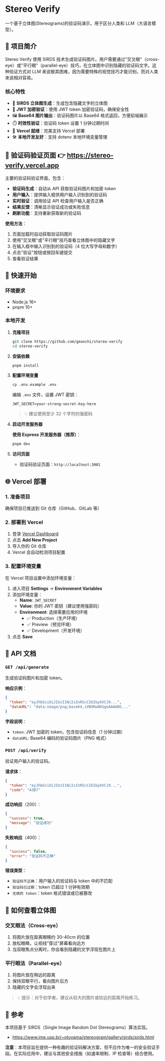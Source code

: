 # Stereo Verify

一个基于立体图(Stereograms)的验证码演示，用于区分人类和 LLM（大语言模型）。

## 📖 项目简介

Stereo Verify 使用 SIRDS 技术生成验证码图片。用户需要通过"交叉眼"（cross-eye）或"平行眼"（parallel-eye）技巧，在立体图中识别隐藏的验证码文字。这种验证方式对 LLM 来说极其困难，因为需要特殊的视觉技巧才能识别，而对人类来说相对容易。

### 核心特性

- 🎨 **SIRDS 立体图生成**：生成包含隐藏文字的立体图
- 🔐 **JWT 加密验证**：使用 JWT token 加密验证码，确保安全性
- 🖼️ **Base64 图片输出**：验证码图片以 Base64 格式返回，方便前端展示
- ⏱️ **时效性验证**：验证码 token 设置 1 分钟过期时间
- 🚀 **Vercel 就绪**：完美支持 Vercel 部署
- 🛠️ **本地开发友好**：支持 dotenv 本地环境变量管理

## 🎯 验证码验证页面 👉 https://stereo-verify.vercel.app

主要的验证码验证界面，包含：

- **验证码生成**：自动从 API 获取验证码图片和加密 token
- **用户输入**：提供输入框供用户输入识别到的验证码
- **实时验证**：调用验证 API 检查用户输入是否正确
- **结果反馈**：清晰显示验证成功或失败信息
- **刷新功能**：支持重新获取新的验证码

**使用方法**：

1. 页面加载时自动获取验证码图片
2. 使用"交叉眼"或"平行眼"技巧查看立体图中的隐藏文字
3. 在输入框中输入识别到的验证码（4 位大写字母和数字）
4. 点击"验证"按钮或按回车键提交
5. 查看验证结果

## 🚀 快速开始

### 环境要求

- Node.js 16+
- pnpm 10+

### 本地开发

1. **克隆项目**

   ```bash
   git clone https://github.com/geoochi/stereo-verify
   cd stereo-verify
   ```

2. **安装依赖**

   ```bash
   pnpm install
   ```

3. **配置环境变量**

   ```bash
   cp .env.example .env
   ```

   编辑 `.env` 文件，设置 JWT 密钥：

   ```
   JWT_SECRET=your-strong-secret-key-here
   ```

   > 💡 建议使用至少 32 个字符的强密码

4. **启动开发服务器**

   **使用 Express 开发服务器（推荐）**：

   ```bash
   pnpm dev
   ```

5. **访问页面**

   - 验证码验证页面：`http://localhost:3001`

## 🌐 Vercel 部署

### 1. 准备项目

确保项目已推送到 Git 仓库（GitHub、GitLab 等）

### 2. 部署到 Vercel

1. 登录 [Vercel Dashboard](https://vercel.com/dashboard)
2. 点击 **Add New Project**
3. 导入你的 Git 仓库
4. Vercel 会自动检测项目配置

### 3. 配置环境变量

在 Vercel 项目设置中添加环境变量：

1. 进入项目 **Settings** → **Environment Variables**
2. 添加环境变量：
   - **Name**: `JWT_SECRET`
   - **Value**: 你的 JWT 密钥（建议使用强密码）
   - **Environment**: 选择需要应用的环境
     - ✅ Production（生产环境）
     - ✅ Preview（预览环境）
     - ✅ Development（开发环境）
3. 点击 **Save**

## 📡 API 文档

### `GET /api/generate`

生成验证码图片和加密 token。

**响应示例**：

```json
{
  "token": "eyJhbGciOiJIUzI1NiIsInR5cCI6IkpXVCJ9...",
  "dataURL": "data:image/png;base64,iVBORw0KGgoAAAANS..."
}
```

**字段说明**：

- `token`: JWT 加密的 token，包含验证码信息（1 分钟过期）
- `dataURL`: Base64 编码的验证码图片（PNG 格式）

### `POST /api/verify`

验证用户输入的验证码。

**请求体**：

```json
{
  "token": "eyJhbGciOiJIUzI1NiIsInR5cCI6IkpXVCJ9...",
  "code": "A3B7"
}
```

**成功响应**（200）：

```json
{
  "success": true,
  "message": "验证成功"
}
```

**失败响应**（400）：

```json
{
  "success": false,
  "error": "验证码不正确"
}
```

**错误类型**：

- `验证码不正确`：用户输入的验证码与 token 中的不匹配
- `验证码已过期`：token 已超过 1 分钟有效期
- `无效的 token`：token 格式错误或已被篡改

## 🔬 如何查看立体图

### 交叉眼法（Cross-eye）

1. 将图片放在距离眼睛约 30-40cm 的位置
2. 放松眼睛，让视线"穿过"屏幕看向远方
3. 当双眼焦点分离时，你会看到隐藏的文字浮现在图片上

### 平行眼法（Parallel-eye）

1. 将图片放在稍远的距离
2. 保持双眼平行，看向图片后方
3. 隐藏的文字会浮现出来

> 💡 提示：对于初学者，建议从较大的图片或较远的距离开始练习。

## 📖 参考

本项目基于 SIRDS（Single Image Random Dot Stereograms）算法实现。

- https://www.ime.usp.br/~otuyama/stereogram/gallery/sirds/sirds.html

**注意**：本项目旨在提供一种有趣的验证码解决方案，但不应作为唯一的安全验证手段。在实际应用中，建议与其他安全措施（如速率限制、IP 检查等）结合使用。
